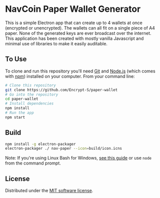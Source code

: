 # NavCoin Paper Wallet Generator

This is a simple Electron app that can create up to 4 wallets at once (encrypted or unencrypted).
The wallets can all fit on a single piece of A4 paper.
None of the generated keys are ever broadcast over the internet.
This application has been created with mostly vanilla Javascript and minimal use of libraries to make it easily auditable. 


## To Use

To clone and run this repository you'll need [Git](https://git-scm.com) and [Node.js](https://nodejs.org/en/download/) (which comes with [npm](http://npmjs.com)) installed on your computer. From your command line:

```bash
# Clone this repository
git clone https://github.com/Encrypt-S/paper-wallet
# Go into the repository
cd paper-wallet
# Install dependencies
npm install
# Run the app
npm start
```

## Build

```bash
npm install -g electron-packager
electron-packager ./ nav-paper --icon=build/icon.icns
```

Note: If you're using Linux Bash for Windows, [see this guide](https://www.howtogeek.com/261575/how-to-run-graphical-linux-desktop-applications-from-windows-10s-bash-shell/) or use `node` from the command prompt.

## License

Distributed under the [MIT software license](http://www.opensource.org/licenses/mit-license.php).
